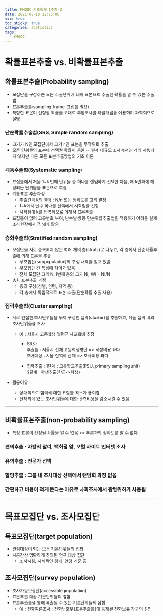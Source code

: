 ```yaml
---
title: KMOOC 기초통계 1주차-2
date: 2021-08-18 12:25:00
toc: true
toc_sticky: true
categories: statistics
tags:
  - KMOOC
---
```


# 확률표본추출 vs. 비확률표본추출

## 확률표본추출(Probability sampling)

- 모집단을 구성하는 모든 추출단위에 대해 표본으로 추출된 확률을 알 수 있는 추출법  
- 표본추출틀(sampling frame, 표집틀 필요)
- 특정한 표본이 선정될 확률을 토대로 추정오차를 확률개념을 이용하여 과학적으로 설명


### 단순확률추출법(SRS, Simple random sampling)
- 크기가 N인 모집단에서 크기 n인 표본을 무작위로 추출
- 모든 단위들의 표본에 선택될 확률이 동일
-- 실제 대규모 조사에서는 거의 사용되지 않지만 다른 모든 표본추출방법의 기초 이론

### 계통추출법(Systematic sampling)
- 표집틀에서 처음 1~k 번째 단위들 중 하나를 랜덤하게 선택한 다음, 매 k번째에 해당되는 단위들을 표본으로 추출
- 계통표본 추출과정
  - 추출간격 k의 결정 : N/n 또는 정확도를 고려 결정
  - 1~k에서 난수 하나를 선택해서 시작점을 선정
  - 시작점에 k를 반복적으로 더해서 표본추출
- 표집틀이 없어 고유번호 부여, 난수발생 등 단순확률추출법을 적용하기 어려운 실제 조사현장에서 폭 넓게 활용

### 층화추출법(Stratified random sampling)
- 모집단을 서로 중복되지 않는 여러 개의 층(strata)로 나누고, 각 층에서 단순확률추출에 의해 표본을 추출
  - 부모집단(subpopulation)의 구성 내역을 알고 있음
  - 부모집단 간 특성에 차이가 있음
  - 전체 모집단 크기 N, i번째 층의 크기 Ni, Wi = Ni/N
- 층화 표본추출 과정
  - 층의 구성(성별, 연령, 지역 등)
  - 각 층에서 독립적으로 표본 추출(단순확률 추출 사용)

### 집락추출법(Cluster sampling)
- 서로 인접한 조사단위들을 묶어 구성한 집락(cluster)을 추출하고, 이들 집락 내의 조사단위들을 조사
  - 예 : 서울시 고등학생 월평균 사교육비 추정
    - SRS :  
    추출틀 : 서울시 전체 고등학생명단 => 작성비용 과다  
    조사대상 : 서울 전역에 산재 => 조사비용 과다

    - 집락추출 :
    1단계 : 고등학교추출(PSU, primary sampling unit)  
    2단계 : 학생추출(학급->학생)

- 활용이유
  - 상대적으로 집락에 대한 표집틀 확보가 용이함
  - 산재되어 있는 조사단위들에 대한 관측비용을 감소시킬 수 있음

***
## 비확률표본추출(non-probability sampling)

- 특정 표본이 선정될 확률을 알 수 없음 => 추론과의 정확도를 알 수 없다.

### 편의추출 : 자발적 참여, 백화점 앞, 포털 사이트 인터넷 조사
### 유의추출 : 전문가 선택  
### 할당추출 : 그룹 내 조사대상 선택에서 랜덤화 과정 없음
### 간편하고 비용이 적게 든다는 이유로 사회조사에서 광범위하게 사용됨  


***
# 목표모집단 vs. 조사모집단

## 목표모집단(target population)
- 관심대상이 되는 모든 기본단위들의 집합
- 시공간상 명확하게 정의된 연구 대상 집단
    - 조사시점, 지리적인 경계, 연령 기준 등

## 조사모집단(survey population)
- 조사가능모집단(accessible population)
- 표본추출 대상 기본단위들의 집합
- 표본추출틀을 통해 추출될 수 있는 기본단위들의 집합
  - 예 : 전화여론조사 : 전화번호부(표본추출틀)에 등재된 전화보유 가구의 성인
